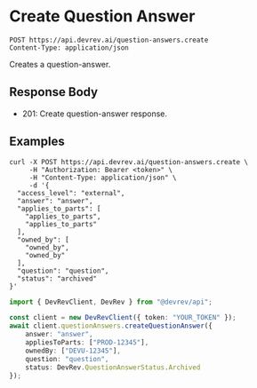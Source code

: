 # Create Question Answer

```http
POST https://api.devrev.ai/question-answers.create
Content-Type: application/json
```

Creates a question-answer.



## Response Body

- 201: Create question-answer response.

## Examples

```shell
curl -X POST https://api.devrev.ai/question-answers.create \
     -H "Authorization: Bearer <token>" \
     -H "Content-Type: application/json" \
     -d '{
  "access_level": "external",
  "answer": "answer",
  "applies_to_parts": [
    "applies_to_parts",
    "applies_to_parts"
  ],
  "owned_by": [
    "owned_by",
    "owned_by"
  ],
  "question": "question",
  "status": "archived"
}'
```

```typescript
import { DevRevClient, DevRev } from "@devrev/api";

const client = new DevRevClient({ token: "YOUR_TOKEN" });
await client.questionAnswers.createQuestionAnswer({
    answer: "answer",
    appliesToParts: ["PROD-12345"],
    ownedBy: ["DEVU-12345"],
    question: "question",
    status: DevRev.QuestionAnswerStatus.Archived
});

```